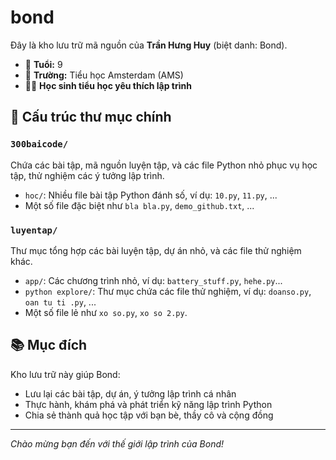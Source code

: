 # bond

Đây là kho lưu trữ mã nguồn của **Trần Hưng Huy** (biệt danh: Bond).

- 👦 **Tuổi:** 9
- 🏫 **Trường:** Tiểu học Amsterdam (AMS)
- 🧑‍💻 **Học sinh tiểu học yêu thích lập trình**

## 📁 Cấu trúc thư mục chính

### `300baicode/`

Chứa các bài tập, mã nguồn luyện tập, và các file Python nhỏ phục vụ học tập, thử nghiệm các ý tưởng lập trình.

- `hoc/`: Nhiều file bài tập Python đánh số, ví dụ: `10.py`, `11.py`, ...
- Một số file đặc biệt như `bla bla.py`, `demo_github.txt`, ...

### `luyentap/`

Thư mục tổng hợp các bài luyện tập, dự án nhỏ, và các file thử nghiệm khác.

- `app/`: Các chương trình nhỏ, ví dụ: `battery_stuff.py`, `hehe.py`...
- `python explore/`: Thư mục chứa các file thử nghiệm, ví dụ: `doanso.py`, `oan tu ti .py`, ...
- Một số file lẻ như `xo so.py`, `xo so 2.py`.

## 📚 Mục đích

Kho lưu trữ này giúp Bond:

- Lưu lại các bài tập, dự án, ý tưởng lập trình cá nhân
- Thực hành, khám phá và phát triển kỹ năng lập trình Python
- Chia sẻ thành quả học tập với bạn bè, thầy cô và cộng đồng

---

_Chào mừng bạn đến với thế giới lập trình của Bond!_
